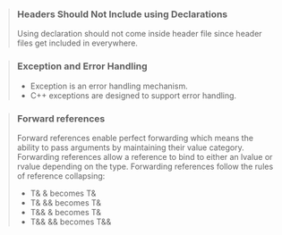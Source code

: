 > ### Headers Should Not Include using Declarations
> Using declaration should not come inside header file since header files get included in everywhere.

> ### Exception and Error Handling
> - Exception is an error handling mechanism.
> - C++ exceptions are designed to support error handling.


> ### Forward references
> Forward references enable perfect forwarding which means the ability to pass arguments by maintaining their value category.
> Forwarding references allow a reference to bind to either an lvalue or rvalue depending on the type. Forwarding references follow the rules of reference collapsing:
> - T& & becomes T&
> - T& && becomes T&
> - T&& & becomes T&
> - T&& && becomes T&&
